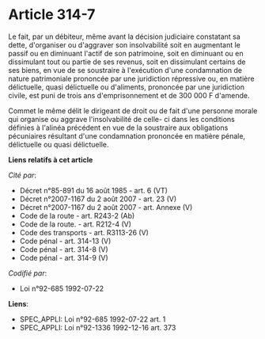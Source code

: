 # Article 314-7

Le fait, par un débiteur, même avant la décision judiciaire constatant sa dette, d'organiser ou d'aggraver son insolvabilité
soit en augmentant le passif ou en diminuant l'actif de son patrimoine, soit en diminuant ou en dissimulant tout ou partie de
ses revenus, soit en dissimulant certains de ses biens, en vue de se soustraire à l'exécution d'une condamnation de nature
patrimoniale prononcée par une juridiction répressive ou, en matière délictuelle, quasi délictuelle ou d'aliments, prononcée
par une juridiction civile, est puni de trois ans d'emprisonnement et de 300 000 F d'amende.

Commet le même délit le dirigeant de droit ou de fait d'une personne morale qui organise ou aggrave l'insolvabilité de celle-
ci dans les conditions définies à l'alinéa précédent en vue de la soustraire aux obligations pécuniaires résultant d'une
condamnation prononcée en matière pénale, délictuelle ou quasi délictuelle.

**Liens relatifs à cet article**

_Cité par_:

  - Décret n°85-891 du 16 août 1985 - art. 6 (VT)
  - Décret n°2007-1167 du 2 août 2007 - art. 23 (V)
  - Décret n°2007-1167 du 2 août 2007 - art. Annexe (V)
  - Code de la route - art. R243-2 (Ab)
  - Code de la route. - art. R212-4 (V)
  - Code des transports - art. R3113-26 (V)
  - Code pénal - art. 314-13 (V)
  - Code pénal - art. 314-8 (V)
  - Code pénal - art. 314-9 (V)

_Codifié par_:

  - Loi n°92-685 1992-07-22

**Liens**:

  - SPEC_APPLI: Loi n°92-685 1992-07-22 art. 1
  - SPEC_APPLI: Loi n°92-1336 1992-12-16 art. 373

